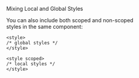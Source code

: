 Mixing Local and Global Styles  

You can also include both scoped and non-scoped  
styles in the same component:  
```vue
<style>
/* global styles */
</style>

<style scoped>
/* local styles */
</style>
```
